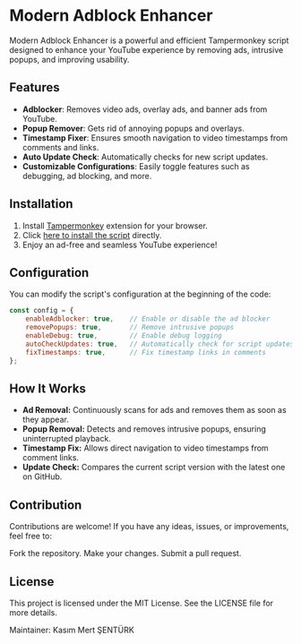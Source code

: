 # Modern Adblock Enhancer

Modern Adblock Enhancer is a powerful and efficient Tampermonkey script designed to enhance your YouTube experience by removing ads, intrusive popups, and improving usability.

## Features

- **Adblocker**: Removes video ads, overlay ads, and banner ads from YouTube.
- **Popup Remover**: Gets rid of annoying popups and overlays.
- **Timestamp Fixer**: Ensures smooth navigation to video timestamps from comments and links.
- **Auto Update Check**: Automatically checks for new script updates.
- **Customizable Configurations**: Easily toggle features such as debugging, ad blocking, and more.

## Installation

1. Install [Tampermonkey](https://www.tampermonkey.net/) extension for your browser.
2. Click [here to install the script](https://github.com/mrtsntrk/Modern-Remove-Adblock-Enhancer/raw/main/ModernAdblockEnhancer.user.js) directly.
3. Enjoy an ad-free and seamless YouTube experience!

## Configuration

You can modify the script's configuration at the beginning of the code:

```javascript
const config = {
    enableAdblocker: true,    // Enable or disable the ad blocker
    removePopups: true,       // Remove intrusive popups
    enableDebug: true,        // Enable debug logging
    autoCheckUpdates: true,   // Automatically check for script updates
    fixTimestamps: true,      // Fix timestamp links in comments
};
```

## How It Works
- **Ad Removal:** Continuously scans for ads and removes them as soon as they appear.
- **Popup Removal:** Detects and removes intrusive popups, ensuring uninterrupted playback.
- **Timestamp Fix:** Allows direct navigation to video timestamps from comment links.
- **Update Check:** Compares the current script version with the latest one on GitHub.

## Contribution
Contributions are welcome! If you have any ideas, issues, or improvements, feel free to:

Fork the repository.
Make your changes.
Submit a pull request.

## License
This project is licensed under the MIT License. See the LICENSE file for more details.

Maintainer: Kasım Mert ŞENTÜRK
